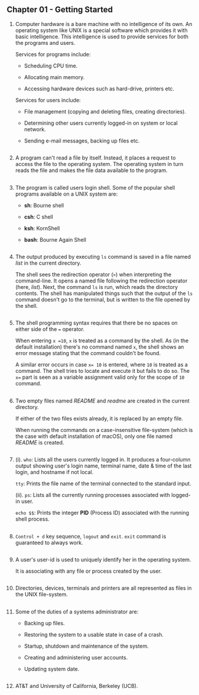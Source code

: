 ## Chapter 01 - Getting Started

01.	Computer hardware is a bare machine with no intelligence of its own. An operating system like UNIX is a special software which provides it with basic intelligence. This intelligence is used to provide services for both the programs and users.

	Services for programs include:

	-	Scheduling CPU time.

	-	Allocating main memory.

	-	Accessing hardware devices such as hard-drive, printers etc.

	Services for users include:

	-	File management (copying and deleting files, creating directories).

	-	Determining other users currently logged-in on system or local network.

	-	Sending e-mail messages, backing up files etc.

##

02.	A program can't read a file by itself. Instead, it places a request to access the file to the operating system. The operating system in turn reads the file and makes the file data available to the program.

##

03.	The program is called users login shell. Some of the popular shell programs available on a UNIX system are:

	-	**sh**: Bourne shell
	
	-	**csh**: C shell
	
	-	**ksh**: KornShell
	
	-	**bash**: Bourne Again Shell

##

04.	The output produced by executing `ls` command is saved in a file named _list_ in the current directory.

	The shell sees the redirection operator (`>`) when interpreting the command-line. It opens a named file following the redirection operator (here, _list_). Next, the command `ls` is run, which reads the directory contents. The shell has manipulated things such that the output of the `ls` command doesn't go to the terminal, but is written to the file opened by the shell.

##

05.	The shell programming syntax requires that there be no spaces on either side of the `=` operator.

	When entering `x =10`, `x` is treated as a command by the shell. As (in the default installation) there's no command named `x`, the shell shows an error message stating that the command couldn't be found.

	A similar error occurs in case `x= 10` is entered, where `10` is treated as a command. The shell tries to locate and execute it but fails to do so. The `x=` part is seen as a variable assignment valid only for the scope of `10` command.

##

06.	Two empty files named _README_ and _readme_ are created in the current directory.

	If either of the two files exists already, it is replaced by an empty file.

	When running the commands on a case-insensitive file-system (which is the case with default installation of macOS), only one file named _README_ is created.

##

07.	(i). `who`: Lists all the users currently logged in. It produces a four-column output showing user's login name, terminal name, date & time of the last login, and hostname if not local.

	`tty`: Prints the file name of the terminal connected to the standard input.

	(ii). `ps`: Lists all the currently running processes associated with logged-in user.

	`echo $$`: Prints the integer **PID** (Process ID) associated with the running shell process.

##

08.	`Control + d` key sequence, `logout` and `exit`. `exit` command is guaranteed to always work.

##

09.	A user's user-id is used to uniquely identify her in the operating system.

	It is associating with any file or process created by the user.

##

10.	Directories, devices, terminals and printers are all represented as files in the UNIX file-system.

##

11.	Some of the duties of a systems administrator are:

	-	Backing up files.

	-	Restoring the system to a usable state in case of a crash.

	-	Startup, shutdown and maintenance of the system.

	-	Creating and administering user accounts.

	-	Updating system date.

##

12.	AT&T and University of California, Berkeley (UCB).

##
